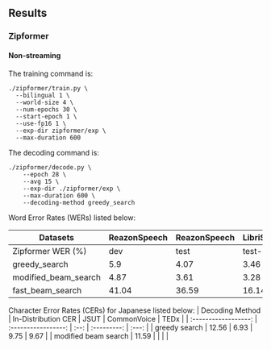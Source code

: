 ## Results

### Zipformer

#### Non-streaming

The training command is:

```shell
./zipformer/train.py \
  --bilingual 1 \
  --world-size 4 \
  --num-epochs 30 \
  --start-epoch 1 \
  --use-fp16 1 \
  --exp-dir zipformer/exp \
  --max-duration 600
```

The decoding command is:

```shell
./zipformer/decode.py \
    --epoch 28 \
    --avg 15 \
    --exp-dir ./zipformer/exp \
    --max-duration 600 \
    --decoding-method greedy_search
```
Word Error Rates (WERs) listed below:

|       Datasets       | ReazonSpeech |  ReazonSpeech |     LibriSpeech    |    LibriSpeech    |
|----------------------|--------------|---------------|--------------------|-------------------|
|   Zipformer WER (%)  |     dev      |     test      |     test-clean     |    test-other     |
|     greedy_search    |     5.9      |     4.07      |        3.46        |       8.35        |
| modified_beam_search |    4.87      |     3.61      |        3.28        |       8.07        |
|   fast_beam_search   |    41.04     |    36.59      |        16.14       |       22.0        |


Character Error Rates (CERs) for Japanese listed below:
|   Decoding Method    | In-Distribution CER | JSUT | CommonVoice | TEDx  |
| :------------------: | :-----------------: | :--: | :---------: | :---: | 
|    greedy search     |        12.56        | 6.93 |    9.75     | 9.67  | 
| modified beam search |        11.59        |  |         |  |

